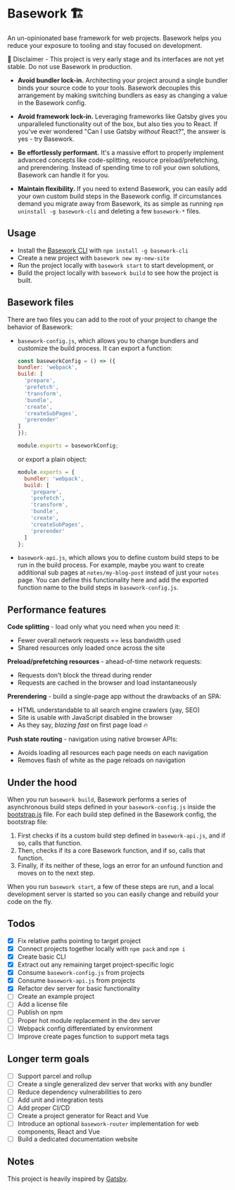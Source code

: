 
# Basework 🏗
An un-opinionated base framework for web projects. Basework helps you reduce your exposure to tooling and stay focused on development.

🚨 Disclaimer - This project is very early stage and its interfaces are not yet stable. Do not use Basework in production.

- **Avoid bundler lock-in.** Architecting your project around a single bundler binds your source code to your tools. Basework decouples this arrangement by making switching bundlers as easy as changing a value in the Basework config.

- **Avoid framework lock-in.** Leveraging frameworks like Gatsby gives you unparalleled functionality out of the box, but also ties you to React. If you've ever wondered "Can I use Gatsby *without* React?", the answer is yes - try Basework.

- **Be effortlessly performant.** It's a massive effort to properly implement advanced concepts like code-splitting, resource preload/prefetching, and prerendering. Instead of spending time to roll your own solutions, Basework can handle it for you.

- **Maintain flexibility.** If you need to extend Basework, you can easily add your own custom build steps in the Basework config. If circumstances demand you migrate away from Basework, its as simple as running `npm uninstall -g basework-cli` and deleting a few `basework-*` files.

## Usage
- Install the [Basework CLI](https://github.com/tyhopp/basework-cli) with `npm install -g basework-cli`
- Create a new project with `basework new my-new-site`
- Run the project locally with `basework start` to start development, or
- Build the project locally with `basework build` to see how the project is built.

## Basework files
There are two files you can add to the root of your project to change the behavior of Basework:
- `basework-config.js`, which allows you to change bundlers and customize the build process. It can export a function:

	```js
	const baseworkConfig = () => ({
    bundler: 'webpack',
    build: [
      'prepare',
      'prefetch',
      'transform',
      'bundle',
      'create',
      'createSubPages',
      'prerender'
    ]
  });

  module.exports = baseworkConfig;
	```

  or export a plain object:

  ```js
  module.exports = {
    bundler: 'webpack',
    build: [
      'prepare',
      'prefetch',
      'transform',
      'bundle',
      'create',
      'createSubPages',
      'prerender'
    ]
  };
  ```

- `basework-api.js`, which allows you to define custom build steps to be run in the build process. For example, maybe you want to create additional sub pages at `notes/my-blog-post` instead of just your `notes` page. You can define this functionality here and add the exported function name to the build steps in `basework-config.js`.

## Performance features

**Code splitting** - load only what you need when you need it:
  - Fewer overall network requests == less bandwidth used
  - Shared resources only loaded once across the site

**Preload/prefetching resources** - ahead-of-time network requests:
  - Requests don't block the thread during render
  - Requests are cached in the browser and load instantaneously

**Prerendering** - build a single-page app without the drawbacks of an SPA:
  - HTML understandable to all search engine crawlers (yay, SEO)
  - Site is usable with JavaScript disabled in the browser
  - As they say, *blazing fast* on first page load 🔥

**Push state routing** - navigation using native browser APIs:
  - Avoids loading all resources each page needs on each navigation
  - Removes flash of white as the page reloads on navigation

## Under the hood
When you run `basework build`, Basework performs a series of asynchronous build steps defined in your `basework-config.js` inside the [bootstrap.js](bootstrap.js) file. For each build step defined in the Basework config, the bootstrap file:

  1. First checks if its a custom build step defined in `basework-api.js`, and if so, calls that function.
  2. Then, checks if its a core Basework function, and if so, calls that function.
  3. Finally, if its neither of these, logs an error for an unfound function and moves on to the next step.

When you run `basework start`, a few of these steps are run, and a local development server is started so you can easily change and rebuild your code on the fly.

## Todos
- [x] Fix relative paths pointing to target project
- [x] Connect projects together locally with `npm pack` and `npm i`
- [x] Create basic CLI
- [x] Extract out any remaining target project-specific logic
- [x] Consume `basework-config.js` from projects
- [x] Consume `basework-api.js` from projects
- [x] Refactor dev server for basic functionality
- [ ] Create an example project
- [ ] Add a license file
- [ ] Publish on npm
- [ ] Proper hot module replacement in the dev server
- [ ] Webpack config differentiated by environment
- [ ] Improve create pages function to support meta tags

## Longer term goals
- [ ] Support parcel and rollup
- [ ] Create a single generalized dev server that works with any bundler
- [ ] Reduce dependency vulnerabilities to zero
- [ ] Add unit and integration tests
- [ ] Add proper CI/CD
- [ ] Create a project generator for React and Vue
- [ ] Introduce an optional `basework-router` implementation for web components, React and Vue
- [ ] Build a dedicated documentation website

## Notes
This project is heavily inspired by [Gatsby](https://gatsby.org).